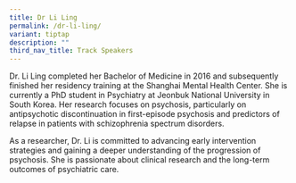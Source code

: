 ```yaml
---
title: Dr Li Ling
permalink: /dr-li-ling/
variant: tiptap
description: ""
third_nav_title: Track Speakers
---
```

<p></p>
<p>Dr. Li Ling completed her Bachelor of Medicine in 2016 and subsequently
finished her residency training at the Shanghai Mental Health Center. She
is currently a PhD student in Psychiatry at Jeonbuk National University
in South Korea. Her research focuses on psychosis, particularly on antipsychotic
discontinuation in first-episode psychosis and predictors of relapse in
patients with schizophrenia spectrum disorders.</p>
<p></p>
<p>As a researcher, Dr. Li is committed to advancing early intervention strategies
and gaining a deeper understanding of the progression of psychosis. She
is passionate about clinical research and the long-term outcomes of psychiatric
care.</p>